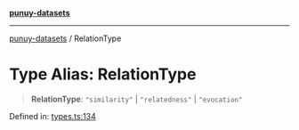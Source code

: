 [**punuy-datasets**](../README.md)

***

[punuy-datasets](../README.md) / RelationType

# Type Alias: RelationType

> **RelationType**: `"similarity"` \| `"relatedness"` \| `"evocation"`

Defined in: [types.ts:134](https://github.com/andrefs/punuy-datasets/blob/d9642017daa92ac0fd9bc66f1d11c04481d5eb08/src/lib/types.ts#L134)
